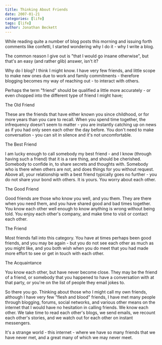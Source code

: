 ```yaml
---
title: Thinking About Friends
date: 2007-01-21
categories: [life]
tags: [life]
author: Jonathan Beckett
---
```


While reading quite a number of blog posts this morning and issuing forth comments like confetti, I started wondering why I do it - why I write a blog.

The common reason I give out is "that I would go insane otherwise", but that's an easy (and rather glib) answer, isn't it?

Why do I blog? I think I might know. I have very few friends, and little scope to make new ones due to work and family commitments - therefore blogging becomes my way of reaching out - to interact with others.

Perhaps the term "friend" should be qualified a little more accurately - or even chopped into the different type of friend I might have;

The Old Friend

These are the friends that have either known you since childhood, or for more years than you care to recall. When you spend time together, the infrequency doesn't seem to matter - you are instantly catching up on news as if you had only seen each other the day before. You don't need to make conversation - you can sit in silence and it's not uncomfortable.

The Best Friend

I am lucky enough to call somebody my best friend - and I know (through having such a friend) that it is a rare thing, and should be cherished. Somebody to confide in, to share secrets and thoughts with. Somebody who is there when others are not, and does things for you without request. Above all, your relationship with a best friend typically goes no further - you do not share your bond with others. It is yours. You worry about each other.

The Good Friend

Good friends are those who know you well, and you them. They are there when you need them, and you have shared good and bad times together. You know each other well enough to know anything is wrong without being told. You enjoy each other's company, and make time to visit or contact each other.

The Friend

Most friends fall into this category. You have at times perhaps been good friends, and you may be again - but you do not see each other as much as you might like, and you both wish when you do meet that you had made more effort to see or get in touch with each other.

The Acquaintance

You know each other, but have never become close. They may be the friend of a friend, or somebody that you happened to have a conversation with at that party, or you're on the list of people they email jokes to.

So there you go. Thinking about those who I might call my own friends, although I have very few "flesh and blood" friends, I have met many people through blogging, forums, social networks, and various other means on the internet that I would have no hesitation in calling friends. We know each other. We take time to read each other's blogs, we send emails, we recount each other's stories, and we watch out for each other on instant messengers.

It's a strange world - this internet - where we have so many friends that we have never met, and a great many of which we may never meet.